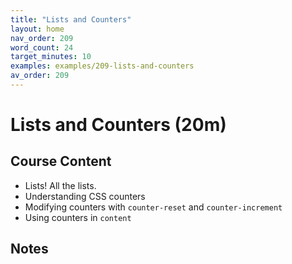 ```yaml
---
title: "Lists and Counters"
layout: home
nav_order: 209
word_count: 24
target_minutes: 10
examples: examples/209-lists-and-counters
av_order: 209
---
```

# Lists and Counters (20m)

## Course Content

- Lists! All the lists.
- Understanding CSS counters
- Modifying counters with `counter-reset` and `counter-increment`
- Using counters in `content`

## Notes













